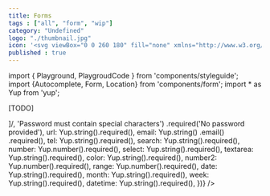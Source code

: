 ```yaml
---
title: Forms
tags : ["all", "form", "wip"]
category: "Undefined"
logo: "./thumbnail.jpg"
icon: '<svg viewBox="0 0 260 180" fill="none" xmlns="http://www.w3.org/2000/svg"><rect x="85" y="29" width="90" height="12" fill="var(--color-contrast-high)"></rect><rect x="60" y="52" width="140" height="7" fill="var(--color-contrast-low)"></rect><rect x="121" y="75" width="96" height="20" fill="var(--color-bg)" stroke="var(--color-contrast-low)" stroke-width="2"></rect><rect x="43" y="81" width="48" height="7" fill="var(--color-contrast-low)"></rect><rect x="121" y="103" width="96" height="20" fill="var(--color-bg)" stroke="var(--color-contrast-low)" stroke-width="2"></rect><rect x="43" y="109" width="30" height="7" fill="var(--color-contrast-low)"></rect><rect x="121" y="131" width="96" height="20" fill="var(--color-bg)" stroke="var(--color-contrast-low)" stroke-width="2"></rect><rect x="43" y="137" width="48" height="7" fill="var(--color-contrast-low)"></rect></svg>'
published : true
---
```

import { Playground, PlaygroudCode } from 'components/styleguide';
import {Autocomplete, Form, Location} from 'components/form';
import * as Yup from 'yup';

[TODO]

<Form
    endpoint="#"
    fields={[
        {
            label: 'Custom Fields',
            fields: [
                {
                    name: 'location',
                    label: 'Location',
                    component: Location,
                },
                {
                    name: 'autocomplete',
                    label: 'Autocomplete',
                    component: Autocomplete,
                },
                {
                    name: 'hidden',
                    type: 'hidden',
                },
            ],
        },
        {
            label: 'Input Masks',
            fields: [
                {
                    name: 'cleavecard',
                    label: 'Enter credit card number',
                    type: 'text',
                    placeholder: 'Enter credit card number',
                    mask: {creditCard: true},
                },
                {
                    name: 'cleavedate',
                    label: 'Cleave Date',
                    type: 'date',
                    placeholder: 'DD/MM/YYYY',
                    mask: {date: true, datePattern: ['d', 'm', 'Y']},
                },
                {
                    name: 'cleaveprefix',
                    label: 'Cleave Prefix',
                    type: 'text',
                    mask: {blocks: [6, 4, 4, 4], uppercase: true, delimiter: '-', prefix: 'PREFIX'},
                },
                {
                    name: 'cleavenumeral',
                    label: 'Cleave Numeral',
                    type: 'text',
                    placeholder: 'Enter numeral',
                    mask: {numeral: true, numeralThousandsGroupStyle: 'thousand'},
                },
                {
                    name: 'cleaveblocks',
                    label: 'Cleave Blocks',
                    type: 'text',
                    placeholder: 'Custom delimiter / blocks',
                    mask: {blocks: [4, 3, 3], delimiter: '-', numericOnly: true},
                },
            ],
        },
        {
            label: 'Input fields',
            fields: [
                {
                    name: 'text',
                    label: 'Text input',
                    type: 'text',
                    placeholder: 'Text Input',
                },
                {
                    name: 'password',
                    label: 'Password',
                    type: 'password',
                    autoComplete: 'new-password',
                    placeholder: 'Type your Password',
                    help: `Password should be at least 8 characters, contain a lowercase, a uppercase and special characters`,
                },
                {
                    name: 'url',
                    label: 'Web Address',
                    type: 'url',
                    placeholder: 'http://yoursite.com',
                },
                {
                    name: 'email',
                    label: 'Email Address',
                    type: 'email',
                    placeholder: 'name@email.com',
                },
                {
                    name: 'tel',
                    label: 'Phone Number',
                    type: 'tel',
                    placeholder: '(999) 999-9999',
                },
                {
                    name: 'search',
                    label: 'Search',
                    type: 'search',
                    placeholder: 'Enter Search Term',
                },
                {
                    name: 'number',
                    label: 'Number Input',
                    type: 'number',
                    placeholder: 'Enter a Number',
                },
            ],
        },
        {
            label: 'Select fields',
            fields: [
                {
                    name: 'select',
                    label: 'Select',
                    type: 'select',
                    value: 'premium',
                    options: [
                        {
                            label: 'Option A',
                            value: 'opa',
                        },
                        {
                            label: 'Option B',
                            value: 'opb',
                        },
                    ],
                },
            ],
        },
        {
            label: 'File',
            fields: [
                {
                    name: 'file',
                    label: 'File Input',
                    type: 'file',
                    placeholder: 'Select a File',
                },
            ],
        },
        {
            label: 'Checkboxes',
            fields: [
                {
                    name: 'checkbox',
                    label: 'Checkbox',
                    type: 'checkbox',
                    value: 'copb',
                    options: [
                        {
                            label: 'Option A',
                            value: 'copa',
                        },
                        {
                            label: 'Option B',
                            value: 'copb',
                        },
                        {
                            label: 'Option C',
                            value: 'copc',
                        },
                        {
                            label: 'Option D',
                            value: 'copd',
                        },
                    ],
                },
            ],
        },
        {
            label: 'Radio Groups',
            fields: [
                {
                    name: 'radio',
                    label: 'Radio',
                    type: 'radio',
                    value: 'ropb',
                    options: [
                        {
                            label: 'Option A',
                            value: 'ropa',
                        },
                        {
                            label: 'Option B',
                            value: 'ropb',
                        },
                        {
                            label: 'Option C',
                            value: 'ropc',
                        },
                        {
                            label: 'Option D',
                            value: 'ropd',
                        },
                    ],
                },
            ],
        },
        {
            label: 'Textareas',
            fields: [
                {
                    name: 'textarea',
                    label: 'Textarea',
                    type: 'textarea',
                    placeholder: 'Enter your message here',
                },
            ],
        },
        {
            label: 'HTML5 inputs',
            fields: [
                {
                    name: 'color',
                    label: 'Color Input',
                    type: 'color',
                    value: '#000000',
                },
                {
                    name: 'number2',
                    label: 'Number input',
                    type: 'number',
                    value: 5,
                    min: 0,
                    max: 10,
                },
                {
                    name: 'range',
                    label: 'Range input',
                    type: 'range',
                },
                {
                    name: 'date',
                    label: 'Date input',
                    type: 'date',
                    value: '1970-01-01',
                },
                {
                    name: 'month',
                    label: 'Month input',
                    type: 'month',
                    value: '1970-01',
                },
                {
                    name: 'week',
                    label: 'Week input',
                    type: 'week',
                    value: '1970-W01',
                },
                {
                    name: 'datetime',
                    label: 'Datetime input',
                    type: 'datetime',
                    value: '1970-01-01T00:00:00Z',
                },
            ],
        },
    ]}
    validation={Yup.object().shape({
        text: Yup.string().required(),
        password: Yup.string()
            .min(8, 'Password is too short')
            .matches(/[a-z]/, 'Password must contain lowercase letters')
            .matches(/[A-Z]/, 'Password must contain uppercase letters')
            .matches(/[!@#$%^&*(),.?":{}|<>]/, 'Password must contain special characters')
            .required('No password provided'),
        url: Yup.string().required(),
        email: Yup.string()
            .email()
            .required(),
        tel: Yup.string().required(),
        search: Yup.string().required(),
        number: Yup.number().required(),
        select: Yup.string().required(),
        textarea: Yup.string().required(),
        color: Yup.string().required(),
        number2: Yup.number().required(),
        range: Yup.number().required(),
        date: Yup.string().required(),
        month: Yup.string().required(),
        week: Yup.string().required(),
        datetime: Yup.string().required(),
    })}
/>
